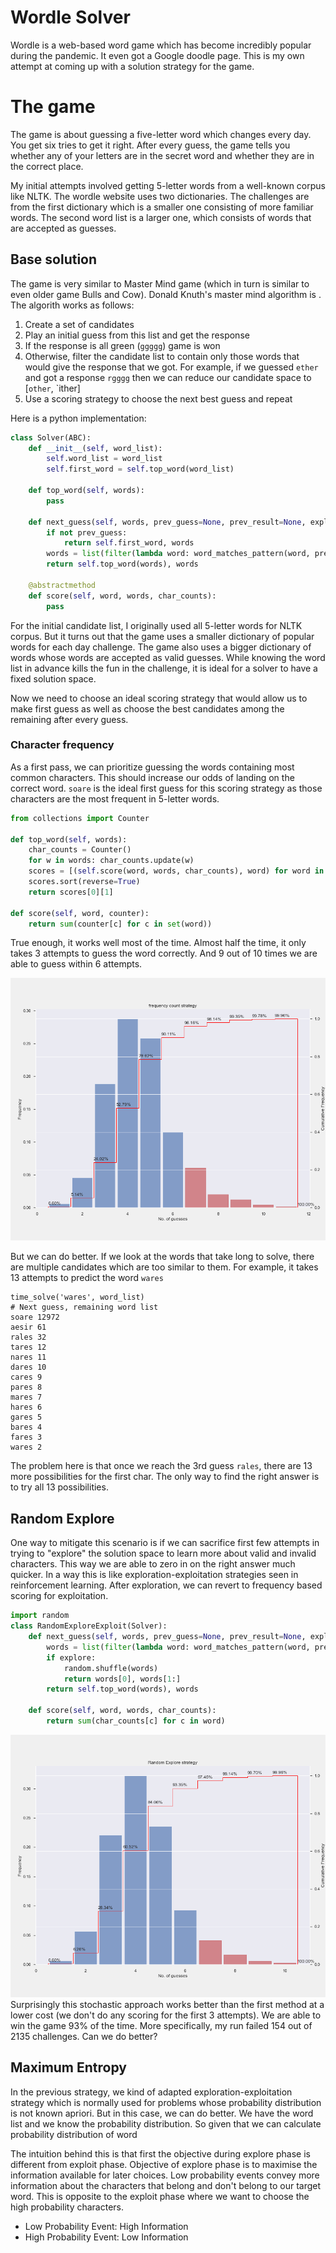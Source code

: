 # Wordle Solver 
Wordle is a web-based word game which has become incredibly popular during the pandemic. It even got a Google doodle page. This is my own attempt at coming up with a solution strategy for the game.

# The game
The game is about guessing a five-letter word which changes every day. You get six tries to get it right. After every guess, the game tells you whether any of your letters are in the secret word and whether they are in the correct place. 

My initial attempts involved getting 5-letter words from a well-known corpus like NLTK. The wordle website uses two dictionaries. The challenges are from the first dictionary which is a smaller one consisting of more familiar words. The second word list is a larger one, which consists of words that are accepted as guesses.

## Base solution
The game is very similar to Master Mind game (which in turn is similar to even older game Bulls and Cow). Donald Knuth's master mind algorithm is . The algorith works as follows:
1. Create a set of candidates
2. Play an initial guess from this list and get the response
3. If the response is all green (`ggggg`) game is won
4. Otherwise, filter the candidate list to contain only those words that would give the response that we got. For example, if we guessed `ether` and got a response `rgggg` then we can reduce our candidate space to [`other`, `ither]
5. Use a scoring strategy to choose the next best guess and repeat

Here is a python implementation:

```python
class Solver(ABC):
    def __init__(self, word_list):
        self.word_list = word_list
        self.first_word = self.top_word(word_list)

    def top_word(self, words):
        pass

    def next_guess(self, words, prev_guess=None, prev_result=None, explore=False):
        if not prev_guess:
            return self.first_word, words
        words = list(filter(lambda word: word_matches_pattern(word, prev_guess, prev_result), words))
        return self.top_word(words), words

    @abstractmethod
    def score(self, word, words, char_counts):
        pass
```

For the initial candidate list, I originally used all 5-letter words for NLTK corpus. But it turns out that the game uses a smaller dictionary of popular words for each day challenge. The game also uses a bigger dictionary of words whose words are accepted as valid guesses. While knowing the word list in advance kills the fun in the challenge, it is ideal for a solver to have a fixed solution space.

Now we need to choose an ideal scoring strategy that would allow us to make first guess as well as choose the best candidates among the remaining after every guess.


### Character frequency

As a first pass, we can prioritize guessing the words containing most common characters. This should increase our odds of landing on the correct word. `soare` is the ideal first guess for this scoring strategy as those characters are the most frequent in 5-letter words.

```python
from collections import Counter

def top_word(self, words):
    char_counts = Counter()
    for w in words: char_counts.update(w)
    scores = [(self.score(word, words, char_counts), word) for word in words]
    scores.sort(reverse=True)
    return scores[0][1]

def score(self, word, counter):
    return sum(counter[c] for c in set(word))
```
True enough, it works well most of the time. Almost half the time, it only takes 3 attempts to guess the word correctly. And 9 out of 10 times we are able to guess within 6 attempts.

![Most frequent characters strategy](frequency_count.png)

But we can do better. If we look at the words that take long to solve, there are multiple candidates which are too similar to them. For example, it takes 13 attempts to predict the word `wares`

```
time_solve('wares', word_list)
# Next guess, remaining word list
soare 12972
aesir 61
rales 32
tares 12
nares 11
dares 10
cares 9
pares 8
mares 7
hares 6
gares 5
bares 4
fares 3
wares 2
```

The problem here is that once we reach the 3rd guess `rales`, there are 13 more possibilities for the first char. The only way to find the right answer is to try all 13 possibilities. 

## Random Explore 
One way to mitigate this scenario is if we can sacrifice first few attempts in trying to "explore" the solution space to learn more about valid and invalid characters. This way we are able to zero in on the right answer much quicker. In a way this is like exploration-exploitation strategies seen in reinforcement learning. After exploration, we can revert to frequency based scoring for exploitation.

```python
import random
class RandomExploreExploit(Solver):
    def next_guess(self, words, prev_guess=None, prev_result=None, explore=False):
        words = list(filter(lambda word: word_matches_pattern(word, prev_guess, prev_result), words))
        if explore:
            random.shuffle(words)
            return words[0], words[1:]
        return self.top_word(words), words

    def score(self, word, words, char_counts):
        return sum(char_counts[c] for c in word)
```
![Random Explore](random_explore.png)
Surprisingly this stochastic approach works better than the first method at a lower cost (we don't do any scoring for the first 3 attempts). We are able to win the game 93% of the time. More specifically, my run failed 154 out of 2135 challenges. Can we do better?

## Maximum Entropy
In the previous strategy, we kind of adapted exploration-exploitation strategy which is normally used for problems whose probability distribution is not known apriori. But in this case, we can do better. We have the word list and we know the probability distribution. So given that we can calculate probability distribution of word

The intuition behind this is that first the objective during explore phase is different from exploit phase. Objective of explore phase is to maximise the information available for later choices. Low probability events convey more information about the characters that belong and don't belong to our target word. This is opposite to the exploit phase where we want to choose the high probability characters. 

* Low Probability Event: High Information
* High Probability Event: Low Information

    